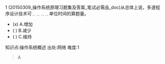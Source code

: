 1
(20150309_操作系统原理习题集及答案_笔试必需品_doc)从总体上说，多道程序设计技术可﹎﹎﹎﹎单位时间的算题量。
- (x) A.增加
- ( ) B.减少
- ( ) C.维持

知识点:操作系统概述
出处:网络
难度:1
> A
